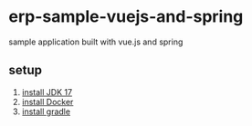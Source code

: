 # erp-sample-vuejs-and-spring
sample application built with vue.js and spring

## setup
1. [install JDK 17](https://www.oracle.com/java/technologies/javase/jdk17-archive-downloads.html)
2. [install Docker](https://www.docker.com/)
3. [install gradle](https://gradle.org/install/)

